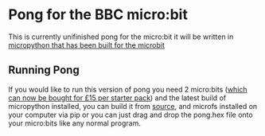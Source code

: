 # Pong for the BBC micro:bit
This is currently unifinished pong for the micro:bit it will be written in [micropython that has been built for the microbit](https://github.com/bbcmicrobit/micropython)

## Running Pong
If you would like to run this version of pong you need 2 micro:bits ([which can now be bought for £15 per starter pack](https://www.kitronik.co.uk/5615-bbc-microbit-starter-kit.html?SID=d7ku3uvhuqp9l4lhmnp3767fo2))
and the latest build of micropython installed, you can build it from [source](https://github.com/bbcmicrobit/micropython), and microfs installed on your computer via pip or you can just drag and drop the pong.hex file onto your micro:bits like any normal program.
